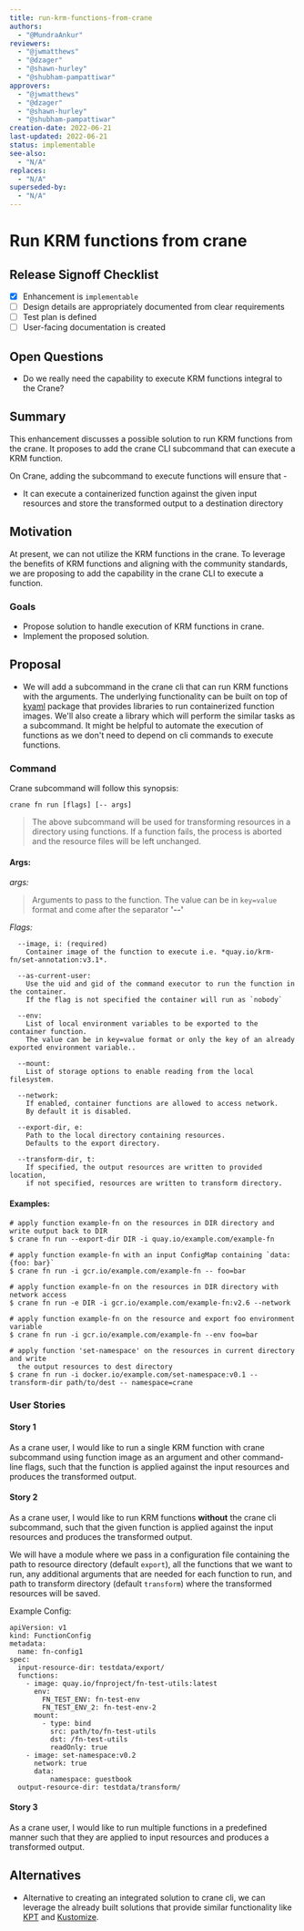 ```yaml
---
title: run-krm-functions-from-crane
authors:
  - "@MundraAnkur"
reviewers:
  - "@jwmatthews" 
  - "@dzager"
  - "@shawn-hurley"
  - "@shubham-pampattiwar"
approvers:
  - "@jwmatthews" 
  - "@dzager"
  - "@shawn-hurley"
  - "@shubham-pampattiwar"
creation-date: 2022-06-21
last-updated: 2022-06-21
status: implementable
see-also:
  - "N/A"  
replaces:
  - "N/A"
superseded-by:
  - "N/A"
---
```


# Run KRM functions from crane

## Release Signoff Checklist

- [X] Enhancement is `implementable`
- [ ] Design details are appropriately documented from clear requirements
- [ ] Test plan is defined
- [ ] User-facing documentation is created

## Open Questions
- Do we really need the capability to execute KRM functions integral to the Crane?

## Summary
This enhancement discusses a possible solution to run KRM functions from the crane. It proposes to add the crane CLI subcommand that can execute a KRM function.

On Crane, adding the subcommand to execute functions will ensure that -
- It can execute a containerized function against the given input resources and store the transformed output to a destination directory

## Motivation
At present, we can not utilize the KRM functions in the crane. To leverage the benefits of KRM functions and aligning with the community standards, we are proposing to add the capability in the crane CLI to execute a function. 

### Goals

- Propose solution to handle execution of KRM functions in crane.
- Implement the proposed solution.
 

## Proposal
- We will add a subcommand in the crane cli that can run KRM functions with the arguments. The underlying functionality can be built on top of [kyaml](https://pkg.go.dev/sigs.k8s.io/kustomize/kyaml) package that provides libraries to run containerized function images. We'll also create a library which will perform the similar tasks as a subcommand. It might be helpful to automate the execution of functions as we don't need to depend on cli commands to execute functions.

### Command
Crane subcommand will follow this synopsis:
```
crane fn run [flags] [-- args]
```
> The above subcommand will be used for transforming resources in a directory using functions. If a function fails, the process is aborted and the resource files will be left unchanged.
 
#### Args:
	
  *args:*
>	Arguments to pass to the function. The value can be in `key=value` format and come after the separator **'--'**

  *Flags:*
>
	  --image, i: (required)
		Container image of the function to execute i.e. *quay.io/krm-fn/set-annotation:v3.1*. 

	  --as-current-user:
		Use the uid and gid of the command executor to run the function in the container.
		If the flag is not specified the container will run as `nobody`
  
	  --env:
		List of local environment variables to be exported to the container function.
		The value can be in key=value format or only the key of an already exported environment variable..
  
	  --mount:
		List of storage options to enable reading from the local filesystem.
	  
	  --network:
		If enabled, container functions are allowed to access network.
		By default it is disabled.
	
	  --export-dir, e:
	  	Path to the local directory containing resources. 
		Defaults to the export directory.
  	
	  --transform-dir, t:
		If specified, the output resources are written to provided location,
		if not specified, resources are written to transform directory.
    

#### Examples:

```
# apply function example-fn on the resources in DIR directory and write output back to DIR
$ crane fn run --export-dir DIR -i quay.io/example.com/example-fn
```

```
# apply function example-fn with an input ConfigMap containing `data: {foo: bar}`
$ crane fn run -i gcr.io/example.com/example-fn -- foo=bar
```

```
# apply function example-fn on the resources in DIR directory with network access
$ crane fn run -e DIR -i gcr.io/example.com/example-fn:v2.6 --network
```

```
# apply function example-fn on the resource and export foo environment variable
$ crane fn run -i gcr.io/example.com/example-fn --env foo=bar
```

```
# apply function 'set-namespace' on the resources in current directory and write
  the output resources to dest directory
$ crane fn run -i docker.io/example.com/set-namespace:v0.1 --transform-dir path/to/dest -- namespace=crane
```

### User Stories

#### Story 1
As a crane user, I would like to run a single KRM function with crane subcommand using function image as an argument and other command-line flags, such that the function is applied against the input resources and produces the transformed output. 

#### Story 2
As a crane user, I would like to run KRM functions **without** the crane cli subcommand, such that the given function is applied against the input resources and produces the transformed output.

We will have a module where we pass in a configuration file containing the path to resource directory (default `export`), all the functions that we want to run, any additional arguments that are needed for each function to run, and path to transform directory (default `transform`) where the transformed resources will be saved.

Example Config:
```
apiVersion: v1
kind: FunctionConfig
metadata:
  name: fn-config1
spec:
  input-resource-dir: testdata/export/
  functions:
    - image: quay.io/fnproject/fn-test-utils:latest
      env:
        FN_TEST_ENV: fn-test-env
        FN_TEST_ENV_2: fn-test-env-2
      mount:
        - type: bind
          src: path/to/fn-test-utils
          dst: /fn-test-utils
          readOnly: true
    - image: set-namespace:v0.2
      network: true
      data:
          namespace: guestbook
  output-resource-dir: testdata/transform/
```


#### Story 3
As a crane user, I would like to run multiple functions in a predefined manner such that they are applied to input resources and produces a transformed output.

## Alternatives
- Alternative to creating an integrated solution to crane cli, we can leverage the already built solutions that provide similar functionality like [KPT](https://github.com/GoogleContainerTools/kpt) and [Kustomize](https://github.com/kubernetes-sigs/kustomize).
